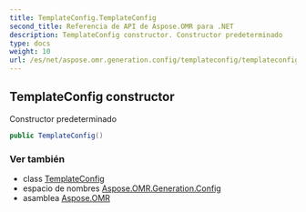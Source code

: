 ```yaml
---
title: TemplateConfig.TemplateConfig
second_title: Referencia de API de Aspose.OMR para .NET
description: TemplateConfig constructor. Constructor predeterminado
type: docs
weight: 10
url: /es/net/aspose.omr.generation.config/templateconfig/templateconfig/
---
```

## TemplateConfig constructor

Constructor predeterminado

```csharp
public TemplateConfig()
```

### Ver también

* class [TemplateConfig](../)
* espacio de nombres [Aspose.OMR.Generation.Config](../../templateconfig/)
* asamblea [Aspose.OMR](../../../)


